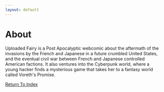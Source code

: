 ```yaml
---
layout: default
---
```

# About

Uploaded Fairy is a Post Apocalyptic webcomic about the aftermath of the invasions by the French and Japanese in a future crumbled United States, and the eventual civil war between French and Japanese controlled American factions. It also ventures into the Cyberpunk world, where a young hacker finds a mysterious game that takes her to a fantasy world called Voreth's Promise.

[Return To Index](https://lwflouisa.github.io/uploadedfairyalt/)

